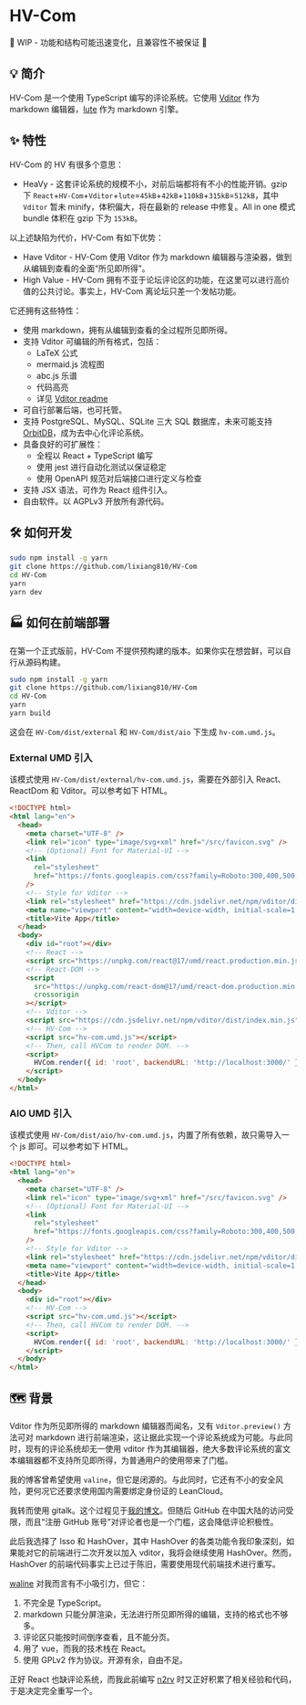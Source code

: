 # HV-Com

🚧 WIP - 功能和结构可能迅速变化，且兼容性不被保证 🚧

## 💡 简介

HV-Com 是一个使用 TypeScript 编写的评论系统。它使用 [Vditor](https://github.com/Vanessa219/vditor) 作为 markdown 编辑器，[lute](https://github.com/88250/lute) 作为 markdown 引擎。

## ✨ 特性

HV-Com 的 HV 有很多个意思：

- HeaVy - 这套评论系统的规模不小，对前后端都将有不小的性能开销。gzip 下 `React`+`HV-Com`+`Vditor`+`lute`=`45kB`+`42kB`+`110kB`+`315kB`=`512kB`，其中 `Vditor` 暂未 minify，体积偏大，将在最新的 release 中修复。All in one 模式 bundle 体积在 gzip 下为 `153kB`。

以上述缺陷为代价，HV-Com 有如下优势：

- Have Vditor - HV-Com 使用 Vditor 作为 markdown 编辑器与渲染器，做到从编辑到查看的全面“所见即所得”。
- High Value - HV-Com 拥有不亚于论坛评论区的功能，在这里可以进行高价值的公共讨论。事实上，HV-Com 离论坛只差一个发帖功能。

它还拥有这些特性：

- 使用 markdown，拥有从编辑到查看的全过程所见即所得。
- 支持 Vditor 可编辑的所有格式，包括：
  - LaTeX 公式
  - mermaid.js 流程图
  - abc.js 乐谱
  - 代码高亮
  - 详见 [Vditor readme](https://github.com/Vanessa219/vditor)
- 可自行部署后端，也可托管。
- 支持 PostgreSQL、MySQL、SQLite 三大 SQL 数据库，未来可能支持 [OrbitDB](https://github.com/orbitdb/orbit-db)，成为去中心化评论系统。
- 具备良好的可扩展性：
  - 全程以 React + TypeScript 编写
  - 使用 jest 进行自动化测试以保证稳定
  - 使用 OpenAPI 规范对后端接口进行定义与检查
- 支持 JSX 语法，可作为 React 组件引入。
- 自由软件。以 AGPLv3 开放所有源代码。

## 🛠️ 如何开发

```bash
sudo npm install -g yarn
git clone https://github.com/lixiang810/HV-Com
cd HV-Com
yarn
yarn dev
```

## 🏭 如何在前端部署

在第一个正式版前，HV-Com 不提供预构建的版本。如果你实在想尝鲜，可以自行从源码构建。

```bash
sudo npm install -g yarn
git clone https://github.com/lixiang810/HV-Com
cd HV-Com
yarn
yarn build
```

这会在 `HV-Com/dist/external` 和 `HV-Com/dist/aio` 下生成 `hv-com.umd.js`。

### External UMD 引入

该模式使用 `HV-Com/dist/external/hv-com.umd.js`，需要在外部引入 React、ReactDom 和 Vditor。可以参考如下 HTML。

```html
<!DOCTYPE html>
<html lang="en">
  <head>
    <meta charset="UTF-8" />
    <link rel="icon" type="image/svg+xml" href="/src/favicon.svg" />
    <!-- (Optional) Font for Material-UI -->
    <link
      rel="stylesheet"
      href="https://fonts.googleapis.com/css?family=Roboto:300,400,500,700&display=swap"
    />
    <!-- Style for Vditor -->
    <link rel="stylesheet" href="https://cdn.jsdelivr.net/npm/vditor/dist/index.css" />
    <meta name="viewport" content="width=device-width, initial-scale=1.0" />
    <title>Vite App</title>
  </head>
  <body>
    <div id="root"></div>
    <!-- React -->
    <script src="https://unpkg.com/react@17/umd/react.production.min.js" crossorigin></script>
    <!-- React-DOM -->
    <script
      src="https://unpkg.com/react-dom@17/umd/react-dom.production.min.js"
      crossorigin
    ></script>
    <!-- Vditor -->
    <script src="https://cdn.jsdelivr.net/npm/vditor/dist/index.min.js"></script>
    <!-- HV-Com -->
    <script src="hv-com.umd.js"></script>
    <!-- Then, call HVCom to render DOM. -->
    <script>
      HVCom.render({ id: 'root', backendURL: 'http://localhost:3000/' });
    </script>
  </body>
</html>
```

### AIO UMD 引入

该模式使用 `HV-Com/dist/aio/hv-com.umd.js`，内置了所有依赖，故只需导入一个 js 即可。可以参考如下 HTML。

```html
<!DOCTYPE html>
<html lang="en">
  <head>
    <meta charset="UTF-8" />
    <link rel="icon" type="image/svg+xml" href="/src/favicon.svg" />
    <!-- (Optional) Font for Material-UI -->
    <link
      rel="stylesheet"
      href="https://fonts.googleapis.com/css?family=Roboto:300,400,500,700&display=swap"
    />
    <!-- Style for Vditor -->
    <link rel="stylesheet" href="https://cdn.jsdelivr.net/npm/vditor/dist/index.css" />
    <meta name="viewport" content="width=device-width, initial-scale=1.0" />
    <title>Vite App</title>
  </head>
  <body>
    <div id="root"></div>
    <!-- HV-Com -->
    <script src="hv-com.umd.js"></script>
    <!-- Then, call HVCom to render DOM. -->
    <script>
      HVCom.render({ id: 'root', backendURL: 'http://localhost:3000/' });
    </script>
  </body>
</html>
```

## 🗺️ 背景

Vditor 作为所见即所得的 markdown 编辑器而闻名，又有 `Vditor.preview()` 方法可对 markdown 进行前端渲染，这让据此实现一个评论系统成为可能。与此同时，现有的评论系统却无一使用 vditor 作为其编辑器，绝大多数评论系统的富文本编辑器都不支持所见即所得，为普通用户的使用带来了门槛。

我的博客曾希望使用 `valine`，但它是闭源的。与此同时，它还有不小的安全风险，更何况它还要求使用国内需要绑定身份证的 LeanCloud。

我转而使用 gitalk。这个过程见于[我的博文](https://stblog.penclub.club/2020/Sakura/)。但随后 GitHub 在中国大陆的访问受限，而且“注册 GitHub 账号”对评论者也是一个门槛，这会降低评论积极性。

此后我选择了 Isso 和 HashOver，其中 HashOver 的各类功能令我印象深刻，如果能对它的前端进行二次开发以加入 vditor，我将会继续使用 HashOver。然而，HashOver 的前端代码事实上已过于陈旧，需要使用现代前端技术进行重写。

[waline](https://github.com/walinejs/waline) 对我而言有不小吸引力，但它：

1. 不完全是 TypeScript。
2. markdown 只能分屏渲染，无法进行所见即所得的编辑，支持的格式也不够多。
3. 评论区只能按时间倒序查看，且不能分页。
4. 用了 vue，而我的技术栈在 React。
5. 使用 GPLv2 作为协议。开源有余，自由不足。

正好 React 也缺评论系统，而我此前编写 [n2rv](https://github.com/lixiang810/n2rv) 时又正好积累了相关经验和代码，于是决定完全重写一个。
